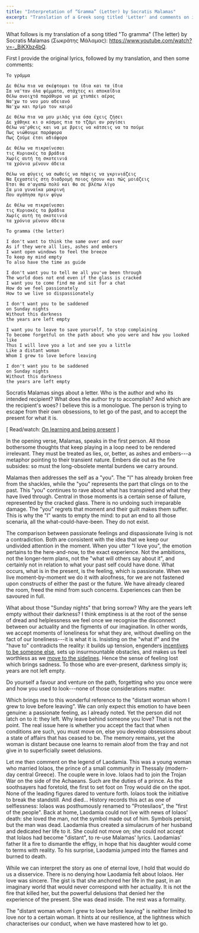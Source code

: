 ```yaml
---
title: "Interpretation of “Gramma” (Letter) by Socratis Malamas"
excerpt: "Translation of a Greek song titled 'Letter' and comments on its meaning."
---
```


What follows is my translation of a song titled "To gramma" (The letter)
by Socratis Malamas (Σωκράτης Μάλαμας): <https://www.youtube.com/watch?v=-_BiKXbz4bQ>.

First I provide the original lyrics, followed by my translation, and
then some comments:

```
Το γράμμα

Δε θέλω πια να σκέφτομαι τα ίδια και τα ίδια
Σα να'ταν όλα ψέμματα, στάχτες κι αποκαΐδια
Θέλω ανοιχτά παράθυρα να με χτυπάει αέρας
Να'χω το νου μου αδειανό
Να'χω και πρίμο τον καιρό

Δε θέλω πια να μου μιλάς για όσα έχεις ζήσει
Δε χάθηκε κι ο κόσμος πια το τζάμι αν ραγίσει
Θέλω να'ρθεις και να με βρεις να κάτσεις να τα πούμε
Πως νιώθουμε παράφορα
Πως ζούμε έτσι αδιάφορα

Δε θέλω να πικραίνεσαι
τις Κυριακές τα βράδια
Χωρίς αυτή τη σκοτεινιά
τα χρόνια μένουν άδεια

Θέλω να φύγεις να σωθείς να πάψεις να γκρινιάζεις
Να ξεχαστείς στη διαδρομή ποιος ήσουν και πώς μοιάζεις
Έτσι θα σ'αγαπώ πολύ και θα σε βλέπω λίγο
Σα μια γυναίκα μακρινή
Που αγάπησα πριν φύγω

Δε θέλω να πικραίνεσαι
τις Κυριακές τα βράδια
Χωρίς αυτή τη σκοτεινιά
τα χρόνια μένουν άδεια
```

```
To gramma (the letter)

I don't want to think the same over and over
As if they were all lies, ashes and embers
I want open windows to feel the breeze
To keep my mind empty
To also have the time as guide

I don't want you to tell me all you've been through
The world does not end even if the glass is cracked
I want you to come find me and sit for a chat
How do we feel passionately
How to we live so dispassionately

I don't want you to be saddened
on Sunday nights
Without this darkness
the years are left empty

I want you to leave to save yourself, to stop complaining
To become forgetful on the path about who you were and how you looked like
Thus I will love you a lot and see you a little
Like a distant woman
Whom I grew to love before leaving

I don't want you to be saddened
on Sunday nights
Without this darkness
the years are left empty
```

Socratis Malamas sings about a letter.  Who is the author and who its
intended recipient?  What does the author try to accomplish?  And which
are the recipient's woes?  I believe this is a monologue.  The person is
trying to escape from their own obsessions, to let go of the past, and
to accept the present for what it is.

[ Read/watch: [On learning and being present](https://protesilaos.com/books/2022-06-25-knowledge-presence/) ]

In the opening verse, Malamas, speaks in the first person.  All those
bothersome thoughts that keep playing in a loop need to be rendered
irrelevant.  They must be treated as lies, or, better, as ashes and
embers---a metaphor pointing to their transient nature.  Embers die out
as the fire subsides: so must the long-obsolete mental burdens we carry
around.

Malamas then addresses the self as a "you".  The "I" has already broken
free from the shackles, while the "you" represents the part that clings
on to the past.  This "you" continues to rave about what has transpired
and what they have lived through.  Central in those moments is a certain
sense of failure, represented by the cracked glass.  There is no undoing
such irreparable damage.  The "you" regrets that moment and their guilt
makes them suffer.  This is why the "I" wants to empty the mind: to put
an end to all those scenaria, all the what-could-have-been.  They do not
exist.

The comparison between passionate feelings and dispassionate living is
not a contradiction.  Both are consistent with the idea that we keep our
undivided attention in the moment.  When you utter "I love you", the
emotion pertains to the here-and-now, to the exact experience.  Not the
ambitions, not the longer-term plans, not the "what will others say
about it", and certainly not in relation to what your past self could
have done.  What occurs, what is in the present, is the feeling, which
is passionate.  When we live moment-by-moment we do it with aloofness,
for we are not fastened upon constructs of either the past or the
future.  We have already cleared the room, freed the mind from such
concerns.  Experiences can then be savoured in full.

What about those "Sunday nights" that bring sorrow?  Why are the years
left empty without their darkness?  I think emptiness is at the root of
the sense of dread and helplessness we feel once we recognise the
disconnect between our actuality and the figments of our imagination.
In other words, we accept moments of loneliness for what they are,
without dwelling on the fact of our loneliness---it is what it is.
Insisting on the "what if" and the "have to" contradicts the reality: it
builds up tension, engenders [incentives to be someone
else](https://protesilaos.com/interpretations/2022-06-28-alkinoos-mirror/),
sets up insurmountable obstacles, and makes us feel worthless as we
[move to the sidelines](https://protesilaos.com/interpretations/2022-06-28-trypes-train/).
Hence the sense of feeling lost which brings sadness.  To those who are
ever-present, darkness simply is; years are not left empty.

Do yourself a favour and venture on the path, forgetting who you once
were and how you used to look---none of those considerations matter.

Which brings me to this wonderful reference to the "distant woman whom I
grew to love before leaving".  We can only expect this emotion to have
been genuine: a passionate feeling, as I already noted.  Yet the person
did not latch on to it: they left.  Why leave behind someone you love?
That is not the point.  The real issue here is whether you accept the
fact that when conditions are such, you must move on, else you develop
obsessions about a state of affairs that has ceased to be.  The memory
remains, yet the woman is distant because one learns to remain aloof
from the fray and not give in to superficially sweet delusions.

Let me then comment on the legend of Laodamia.  This was a young woman
who married Iolaos, the prince of a small community in Thessaly
(modern-day central Greece).  The couple were in love.  Iolaos had to
join the Trojan War on the side of the Achaeans.  Such are the duties of
a prince.  As the soothsayers had foretold, the first to set foot on
Troy would die on the spot.  None of the leading figures dared to
venture forth.  Iolaos took the initiative to break the standstill.  And
died...  History records this act as one of selflessness: Iolaos was
posthumously renamed to "Protesilaos", the "first of the people".  Back
at home, Laodamia could not live with news of Iolaos' death: she loved
the man, not the symbol made out of him.  Symbols persist, but the man
was dead.  Laodamia thus created a simulacrum of her husband and
dedicated her life to it.  She could not move on; she could not accept
that Iolaos had become "distant", to re-use Malamas' lyrics.  Laodamias'
father lit a fire to dismantle the effigy, in hope that his daughter
would come to terms with reality.  To his surprise, Laodamia jumped into
the flames and burned to death.

While we can interpret the story as one of eternal love, I hold that
would do us a disservice.  There is no denying how Laodamia felt about
Iolaos.  Her love was sincere.  The gist is that she anchored her life
in the past, in an imaginary world that would never correspond with her
actuality.  It is not the fire that killed her, but the powerful
delusions that denied her the experience of the present.  She was dead
inside.  The rest was a formality.

The "distant woman whom I grew to love before leaving" is neither
limited to love nor to a certain woman.  It hints at our resilience, at
the lightness which characterises our conduct, when we have mastered how
to let go.

